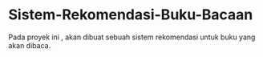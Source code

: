 # Sistem-Rekomendasi-Buku-Bacaan
Pada proyek ini , akan dibuat sebuah sistem rekomendasi untuk buku yang akan dibaca.

